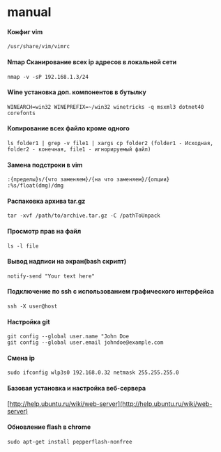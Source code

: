 # manual

#### Конфиг vim
`/usr/share/vim/vimrc`

#### Nmap Сканирование всех ip адресов в локальной сети
`nmap -v -sP 192.168.1.3/24`

#### Wine установка доп. компонентов в бутылку
`WINEARCH=win32 WINEPREFIX=~/win32 winetricks -q msxml3 dotnet40 corefonts`

#### Копирование всех файло кроме одного
`ls folder1 | grep -v file1 | xargs cp folder2 (folder1 - Исходная, folder2 - конечная, file1 - игнорируемый файл)`

#### Замена подстроки в vim
`:{пределы}s/{что заменяем}/{на что заменяем}/{опции}`
`:%s/float(dmg)/dmg`

#### Распаковка архива tar.gz
`tar -xvf /path/to/archive.tar.gz -C /pathToUnpack`

#### Просмотр прав на файл
`ls -l file`

#### Вывод надписи на экран(bash скрипт)
`notify-send "Your text here"`

#### Подключение по ssh с использованием графического интерфейса
`ssh -X user@host`

#### Настройка git
	git config --global user.name "John Doe
	git config --global user.email johndoe@example.com

#### Смена ip
`sudo ifconfig wlp3s0 192.168.0.32 netmask 255.255.255.0`

#### Базовая установка и настройка веб-сервера
[http://help.ubuntu.ru/wiki/web-server](http://help.ubuntu.ru/wiki/web-server)

#### Обновление flash в chrome
`sudo apt-get install pepperflash-nonfree`
